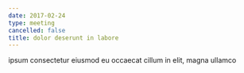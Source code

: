 ```yaml
---
date: 2017-02-24
type: meeting
cancelled: false
title: dolor deserunt in labore
---
```

ipsum consectetur eiusmod eu occaecat cillum in elit, magna ullamco